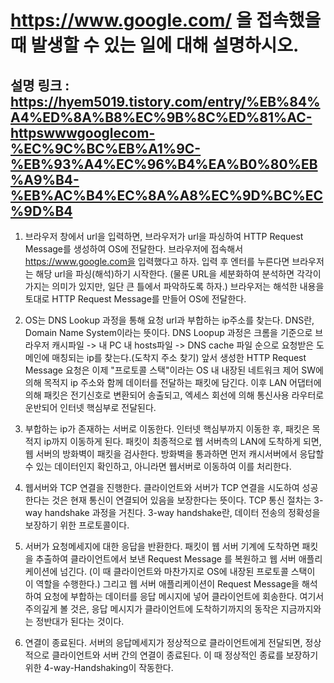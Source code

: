# https://www.google.com/ 을 접속했을 때 발생할 수 있는 일에 대해 설명하시오.

## 설명 링크 : https://hyem5019.tistory.com/entry/%EB%84%A4%ED%8A%B8%EC%9B%8C%ED%81%AC-httpswwwgooglecom-%EC%9C%BC%EB%A1%9C-%EB%93%A4%EC%96%B4%EA%B0%80%EB%A9%B4-%EB%AC%B4%EC%8A%A8%EC%9D%BC%EC%9D%B4

1. 브라우저 창에서 url을 입력하면, 브라우저가 url을 파싱하여 HTTP Request Message를 생성하여 OS에 전달한다.
브라우저에 접속해서 https://www.google.com을 입력했다고 하자. 입력 후 엔터를 누른다면 브라우저는 해당 url을 파싱(해석)하기 시작한다.
(물론 URL을 세분화하여 분석하면 각각이 가지는 의미가 있지만, 일단 큰 틀에서 파악하도록 하자.)
브라우저는 해석한 내용을 토대로 HTTP Request Message를 만들어 OS에 전달한다.

2. OS는 DNS Lookup 과정을 통해 요청 url과 부합하는 ip주소를 찾는다.
DNS란, Domain Name System이라는 뜻이다.
DNS Loopup 과정은 크롬을 기준으로 브라우저 캐시파일 -> 내 PC 내 hosts파일 -> DNS cache 파일 순으로 요청받은 도메인에 매칭되는 ip를 찾는다.(도착지 주소 찾기)
앞서 생성한 HTTP Request Message 요청은 이제 "프로토콜 스택"이라는 OS 내 내장된 네트워크 제어 SW에 의해 목적지 ip 주소와 함께 데이터를 전달하는 패킷에 담긴다.
이후 LAN 어댑터에 의해 패킷은 전기신호로 변환되어 송출되고, 엑세스 회선에 의해 통신사용 라우터로 운반되어 인터넷 핵심부로 전달된다.

3. 부합하는 ip가 존재하는 서버로 이동한다.
인터넷 핵심부까지 이동한 후, 패킷은 목적지 ip까지 이동하게 된다.
패킷이 최종적으로 웹 서버측의 LAN에 도착하게 되면, 웹 서버의 방화벽이 패킷을 검사한다.
방화벽을 통과하면 먼저 캐시서버에서 응답할 수 있는 데이터인지 확인하고, 아니라면 웹서버로 이동하여 이를 처리한다.

4. 웹서버와 TCP 연결을 진행한다.
클라이언트와 서버가 TCP 연결을 시도하여 성공 한다는 것은 현재 통신이 연결되어 있음을 보장한다는 뜻이다.
TCP 통신 절차는 3-way handshake 과정을 거친다.
3-way handshake란, 데이터 전송의 정확성을 보장하기 위한 프로토콜이다.

5. 서버가 요청메세지에 대한 응답을 반환한다.
패킷이 웹 서버 기계에 도착하면 패킷을 추출하여 클라이언트에서 보낸 Request Message 를 복원하고 웹 서버 애플리케이션에 넘긴다. 
(이 때 클라이언트와 마찬가지로 OS에 내장된 프로토콜 스택이 이 역할을 수행한다.)
그리고 웹 서버 애플리케이션이 Request Message을 해석하여 요청에 부합하는 데이터를 응답 메시지에 넣어 클라이언트에 회송한다.
여기서 주의깊게 볼 것은, 응답 메시지가 클라이언트에 도착하기까지의 동작은 지금까지와는 정반대가 된다는 것이다. 

6. 연결이 종료된다.
서버의 응답메세지가 정상적으로 클라이언트에게 전달되면, 정상적으로 클라이언트와 서버 간의 연결이 종료된다.
이 때 정상적인 종료를 보장하기 위한 4-way-Handshaking이 작동한다.


